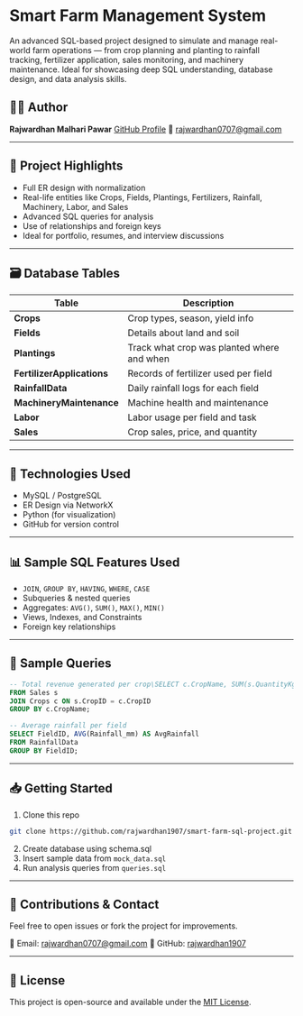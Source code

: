 # Smart Farm Management System

An advanced SQL-based project designed to simulate and manage real-world farm operations — from crop planning and planting to rainfall tracking, fertilizer application, sales monitoring, and machinery maintenance. Ideal for showcasing deep SQL understanding, database design, and data analysis skills.

## 👨‍💻 Author

**Rajwardhan Malhari Pawar**
[GitHub Profile](https://github.com/rajwardhan1907)
📧 [rajwardhan0707@gmail.com](mailto:rajwardhan0707@gmail.com)

---

## 🧠 Project Highlights

* Full ER design with normalization
* Real-life entities like Crops, Fields, Plantings, Fertilizers, Rainfall, Machinery, Labor, and Sales
* Advanced SQL queries for analysis
* Use of relationships and foreign keys
* Ideal for portfolio, resumes, and interview discussions

---

## 🗃️ Database Tables

| Table                      | Description                                |
| -------------------------- | ------------------------------------------ |
| **Crops**                  | Crop types, season, yield info             |
| **Fields**                 | Details about land and soil                |
| **Plantings**              | Track what crop was planted where and when |
| **FertilizerApplications** | Records of fertilizer used per field       |
| **RainfallData**           | Daily rainfall logs for each field         |
| **MachineryMaintenance**   | Machine health and maintenance             |
| **Labor**                  | Labor usage per field and task             |
| **Sales**                  | Crop sales, price, and quantity            |

---

## 💾 Technologies Used

* MySQL / PostgreSQL
* ER Design via NetworkX
* Python (for visualization)
* GitHub for version control

---

## 📊 Sample SQL Features Used

* `JOIN`, `GROUP BY`, `HAVING`, `WHERE`, `CASE`
* Subqueries & nested queries
* Aggregates: `AVG()`, `SUM()`, `MAX()`, `MIN()`
* Views, Indexes, and Constraints
* Foreign key relationships

---

## 🚀 Sample Queries

```sql
-- Total revenue generated per crop\SELECT c.CropName, SUM(s.QuantityKg * s.PricePerKg) AS TotalRevenue
FROM Sales s
JOIN Crops c ON s.CropID = c.CropID
GROUP BY c.CropName;

-- Average rainfall per field
SELECT FieldID, AVG(Rainfall_mm) AS AvgRainfall
FROM RainfallData
GROUP BY FieldID;
```

---

## 📥 Getting Started

1. Clone this repo

```bash
git clone https://github.com/rajwardhan1907/smart-farm-sql-project.git
```

2. Create database using schema.sql
3. Insert sample data from `mock_data.sql`
4. Run analysis queries from `queries.sql`

---

## 🤝 Contributions & Contact

Feel free to open issues or fork the project for improvements.

📧 Email: [rajwardhan0707@gmail.com](mailto:rajwardhan0707@gmail.com)
🐙 GitHub: [rajwardhan1907](https://github.com/rajwardhan1907)

---

## 🏁 License

This project is open-source and available under the [MIT License](LICENSE).
